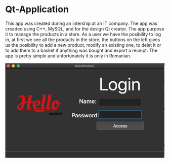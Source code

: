 # Qt-Application
This app was created during an intership at an IT company. The app was creaded using C++, MySQL, and for the design Qt creator. The app purpose it to manage the products in a store. As a user we have the posibility to log in, at first we see all the products in the store, the buttons on the left gives us the posibility to add a new product, modify an existing one, to delet it or to add them to a basket if anything was bought and export a receipt. The app is pretty simple and unfortunately it is only in Romanian.

![Login](login.png)

